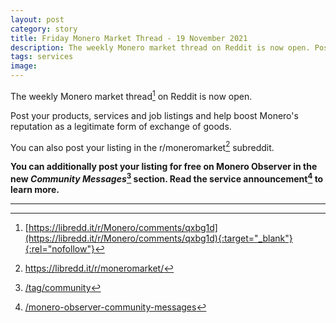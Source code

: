 ```yaml
---
layout: post
category: story
title: Friday Monero Market Thread - 19 November 2021
description: The weekly Monero market thread on Reddit is now open. Post your products, services and job listings.
tags: services
image: 
---
```


The weekly Monero market thread[^1] on Reddit is now open. 

Post your products, services and job listings and help boost Monero's reputation as a legitimate form of exchange of goods.

You can also post your listing in the r/moneromarket[^2] subreddit.

**You can additionally post your listing for free on Monero Observer in the new *Community Messages*[^3] section. Read the service announcement[^4] to learn more.**

---

[^1]: [https://libredd.it/r/Monero/comments/qxbg1d](https://libredd.it/r/Monero/comments/qxbg1d){:target="_blank"}{:rel="nofollow"}
[^2]: https://libredd.it/r/moneromarket/
[^3]: [/tag/community](/tag/community)
[^4]: [/monero-observer-community-messages](/monero-observer-community-messages)
